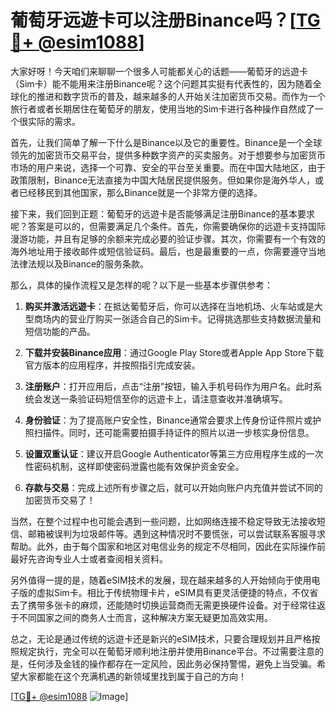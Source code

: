 # 葡萄牙远遊卡可以注册Binance吗？[[TG💪+ @esim1088](https://t.me/s/esim1088)]

大家好呀！今天咱们来聊聊一个很多人可能都关心的话题——葡萄牙的远遊卡（Sim卡）能不能用来注册Binance呢？这个问题其实挺有代表性的，因为随着全球化的推进和数字货币的普及，越来越多的人开始关注加密货币交易。而作为一个旅行者或者长期居住在葡萄牙的朋友，使用当地的Sim卡进行各种操作自然成了一个很实际的需求。

首先，让我们简单了解一下什么是Binance以及它的重要性。Binance是一个全球领先的加密货币交易平台，提供多种数字资产的买卖服务。对于想要参与加密货币市场的用户来说，选择一个可靠、安全的平台至关重要。而在中国大陆地区，由于政策限制，Binance无法直接为中国大陆居民提供服务。但如果你是海外华人，或者已经移民到其他国家，那么Binance就是一个非常方便的选择。

接下来，我们回到正题：葡萄牙的远遊卡是否能够满足注册Binance的基本要求呢？答案是可以的，但需要满足几个条件。首先，你需要确保你的远遊卡支持国际漫游功能，并且有足够的余额来完成必要的验证步骤。其次，你需要有一个有效的海外地址用于接收邮件或短信验证码。最后，也是最重要的一点，你需要遵守当地法律法规以及Binance的服务条款。

那么，具体的操作流程又是怎样的呢？以下是一些基本步骤供参考：

1. **购买并激活远遊卡**：在抵达葡萄牙后，你可以选择在当地机场、火车站或是大型商场内的营业厅购买一张适合自己的Sim卡。记得挑选那些支持数据流量和短信功能的产品。

2. **下载并安装Binance应用**：通过Google Play Store或者Apple App Store下载官方版本的应用程序，并按照指引完成安装。

3. **注册账户**：打开应用后，点击“注册”按钮，输入手机号码作为用户名。此时系统会发送一条验证码短信至你的远遊卡上，请注意查收并准确填写。

4. **身份验证**：为了提高账户安全性，Binance通常会要求上传身份证件照片或护照扫描件。同时，还可能需要拍摄手持证件的照片以进一步核实身份信息。

5. **设置双重认证**：建议开启Google Authenticator等第三方应用程序生成的一次性密码机制，这样即使密码泄露也能有效保护资金安全。

6. **存款与交易**：完成上述所有步骤之后，就可以开始向账户内充值并尝试不同的加密货币交易了！

当然，在整个过程中也可能会遇到一些问题，比如网络连接不稳定导致无法接收短信、邮箱被误判为垃圾邮件等。遇到这种情况时不要慌张，可以尝试联系客服寻求帮助。此外，由于每个国家和地区对电信业务的规定不尽相同，因此在实际操作前最好先咨询专业人士或者查阅相关资料。

另外值得一提的是，随着eSIM技术的发展，现在越来越多的人开始倾向于使用电子版的虚拟Sim卡。相比于传统物理卡片，eSIM具有更灵活便捷的特点，不仅省去了携带多张卡的麻烦，还能随时切换运营商而无需更换硬件设备。对于经常往返于不同国家之间的商务人士而言，这种解决方案无疑更加高效实用。

总之，无论是通过传统的远遊卡还是新兴的eSIM技术，只要合理规划并且严格按照规定执行，完全可以在葡萄牙顺利地注册并使用Binance平台。不过需要注意的是，任何涉及金钱的操作都存在一定风险，因此务必保持警惕，避免上当受骗。希望大家都能在这个充满机遇的新领域里找到属于自己的方向！

[[TG💪+ @esim1088](https://t.me/s/esim1088) ![Image](https://i.postimg.cc/4NQfJmqS/Snipaste-2025-05-13-00-14-12.png)]